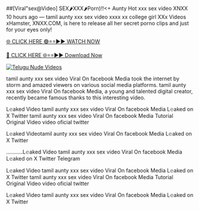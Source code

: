 ##[Viral"sex@Video] SEX🌶️XXX🌶️Porn)!!<+ Aunty Hot xxx sex video XNXX
10 hours ago — tamil aunty xxx sex video xxxx xx college girl XXx Videos xHamster, XNXX.COM, is here to release all her secret porno clips and just for your eyes only!

[🌐 CLICK HERE 🟢==►► WATCH NOW](https://viralvideo2k25.blogspot.com/2025/02/xxx-videos-viral-git-hub.html)

[🔴 CLICK HERE 🌐==►► Download Now](https://viralvideo2k25.blogspot.com/2025/02/xxx-videos-viral-git-hub.html)

[![Telugu Nude Videos](https://i.imgur.com/dJHk4Zq.gif)](https://viralvideo2k25.blogspot.com/2025/02/xxx-videos-viral-git-hub.html)


tamil aunty xxx sex video Viral On facebook Media took the internet by storm and amazed viewers on various social media platforms. tamil aunty xxx sex video Viral On facebook Media, a young and talented digital creator, recently became famous thanks to this interesting video.

L𝚎aked Video tamil aunty xxx sex video Viral On facebook Media L𝚎aked on X Twitter
tamil aunty xxx sex video Viral On facebook Media Tutorial Original Video video oficial twitter

L𝚎aked Videotamil aunty xxx sex video Viral On facebook Media L𝚎aked on X Twitter

...........L𝚎aked Video tamil aunty xxx sex video Viral On facebook Media L𝚎aked on X Twitter Telegram

L𝚎aked Video tamil aunty xxx sex video Viral On facebook Media L𝚎aked on X Twitter
tamil aunty xxx sex video Viral On facebook Media Tutorial Original Video video oficial twitter

L𝚎aked Video tamil aunty xxx sex video Viral On facebook Media L𝚎aked on X Twitter